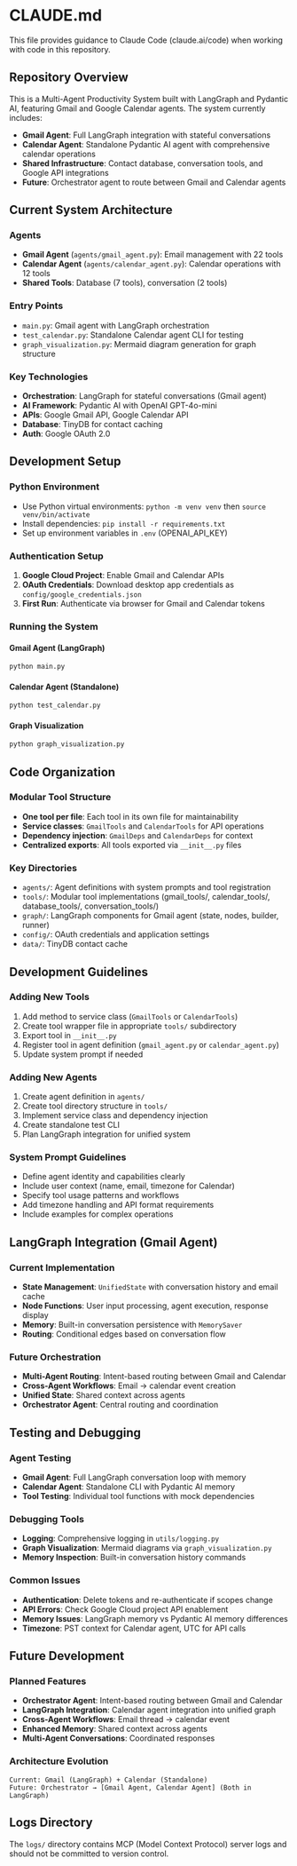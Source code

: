 # CLAUDE.md

This file provides guidance to Claude Code (claude.ai/code) when working with code in this repository.

## Repository Overview

This is a Multi-Agent Productivity System built with LangGraph and Pydantic AI, featuring Gmail and Google Calendar agents. The system currently includes:

- **Gmail Agent**: Full LangGraph integration with stateful conversations
- **Calendar Agent**: Standalone Pydantic AI agent with comprehensive calendar operations
- **Shared Infrastructure**: Contact database, conversation tools, and Google API integrations
- **Future**: Orchestrator agent to route between Gmail and Calendar agents

## Current System Architecture

### Agents
- **Gmail Agent** (`agents/gmail_agent.py`): Email management with 22 tools
- **Calendar Agent** (`agents/calendar_agent.py`): Calendar operations with 12 tools
- **Shared Tools**: Database (7 tools), conversation (2 tools)

### Entry Points
- `main.py`: Gmail agent with LangGraph orchestration
- `test_calendar.py`: Standalone Calendar agent CLI for testing
- `graph_visualization.py`: Mermaid diagram generation for graph structure

### Key Technologies
- **Orchestration**: LangGraph for stateful conversations (Gmail agent)
- **AI Framework**: Pydantic AI with OpenAI GPT-4o-mini
- **APIs**: Google Gmail API, Google Calendar API
- **Database**: TinyDB for contact caching
- **Auth**: Google OAuth 2.0

## Development Setup

### Python Environment
- Use Python virtual environments: `python -m venv venv` then `source venv/bin/activate`
- Install dependencies: `pip install -r requirements.txt`
- Set up environment variables in `.env` (OPENAI_API_KEY)

### Authentication Setup
1. **Google Cloud Project**: Enable Gmail and Calendar APIs
2. **OAuth Credentials**: Download desktop app credentials as `config/google_credentials.json`
3. **First Run**: Authenticate via browser for Gmail and Calendar tokens

### Running the System

#### Gmail Agent (LangGraph)
```bash
python main.py
```

#### Calendar Agent (Standalone)
```bash
python test_calendar.py
```

#### Graph Visualization
```bash
python graph_visualization.py
```

## Code Organization

### Modular Tool Structure
- **One tool per file**: Each tool in its own file for maintainability
- **Service classes**: `GmailTools` and `CalendarTools` for API operations
- **Dependency injection**: `GmailDeps` and `CalendarDeps` for context
- **Centralized exports**: All tools exported via `__init__.py` files

### Key Directories
- `agents/`: Agent definitions with system prompts and tool registration
- `tools/`: Modular tool implementations (gmail_tools/, calendar_tools/, database_tools/, conversation_tools/)
- `graph/`: LangGraph components for Gmail agent (state, nodes, builder, runner)
- `config/`: OAuth credentials and application settings
- `data/`: TinyDB contact cache

## Development Guidelines

### Adding New Tools
1. Add method to service class (`GmailTools` or `CalendarTools`)
2. Create tool wrapper file in appropriate `tools/` subdirectory
3. Export tool in `__init__.py`
4. Register tool in agent definition (`gmail_agent.py` or `calendar_agent.py`)
5. Update system prompt if needed

### Adding New Agents
1. Create agent definition in `agents/`
2. Create tool directory structure in `tools/`
3. Implement service class and dependency injection
4. Create standalone test CLI
5. Plan LangGraph integration for unified system

### System Prompt Guidelines
- Define agent identity and capabilities clearly
- Include user context (name, email, timezone for Calendar)
- Specify tool usage patterns and workflows
- Add timezone handling and API format requirements
- Include examples for complex operations

## LangGraph Integration (Gmail Agent)

### Current Implementation
- **State Management**: `UnifiedState` with conversation history and email cache
- **Node Functions**: User input processing, agent execution, response display
- **Memory**: Built-in conversation persistence with `MemorySaver`
- **Routing**: Conditional edges based on conversation flow

### Future Orchestration
- **Multi-Agent Routing**: Intent-based routing between Gmail and Calendar
- **Cross-Agent Workflows**: Email → calendar event creation
- **Unified State**: Shared context across agents
- **Orchestrator Agent**: Central routing and coordination

## Testing and Debugging

### Agent Testing
- **Gmail Agent**: Full LangGraph conversation loop with memory
- **Calendar Agent**: Standalone CLI with Pydantic AI memory
- **Tool Testing**: Individual tool functions with mock dependencies

### Debugging Tools
- **Logging**: Comprehensive logging in `utils/logging.py`
- **Graph Visualization**: Mermaid diagrams via `graph_visualization.py`
- **Memory Inspection**: Built-in conversation history commands

### Common Issues
- **Authentication**: Delete tokens and re-authenticate if scopes change
- **API Errors**: Check Google Cloud project API enablement
- **Memory Issues**: LangGraph memory vs Pydantic AI memory differences
- **Timezone**: PST context for Calendar agent, UTC for API calls

## Future Development

### Planned Features
- **Orchestrator Agent**: Intent-based routing between Gmail and Calendar
- **LangGraph Integration**: Calendar agent integration into unified graph
- **Cross-Agent Workflows**: Email thread → calendar event
- **Enhanced Memory**: Shared context across agents
- **Multi-Agent Conversations**: Coordinated responses

### Architecture Evolution
```
Current: Gmail (LangGraph) + Calendar (Standalone)
Future: Orchestrator → [Gmail Agent, Calendar Agent] (Both in LangGraph)
```

## Logs Directory

The `logs/` directory contains MCP (Model Context Protocol) server logs and should not be committed to version control.